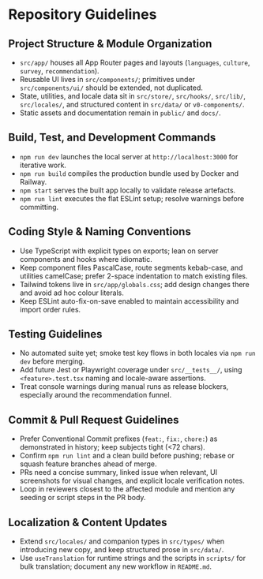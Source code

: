 # Repository Guidelines

## Project Structure & Module Organization
- `src/app/` houses all App Router pages and layouts (`languages`, `culture`, `survey`, `recommendation`).
- Reusable UI lives in `src/components/`; primitives under `src/components/ui/` should be extended, not duplicated.
- State, utilities, and locale data sit in `src/store/`, `src/hooks/`, `src/lib/`, `src/locales/`, and structured content in `src/data/` or `v0-components/`.
- Static assets and documentation remain in `public/` and `docs/`.

## Build, Test, and Development Commands
- `npm run dev` launches the local server at `http://localhost:3000` for iterative work.
- `npm run build` compiles the production bundle used by Docker and Railway.
- `npm start` serves the built app locally to validate release artefacts.
- `npm run lint` executes the flat ESLint setup; resolve warnings before committing.

## Coding Style & Naming Conventions
- Use TypeScript with explicit types on exports; lean on server components and hooks where idiomatic.
- Keep component files PascalCase, route segments kebab-case, and utilities camelCase; prefer 2-space indentation to match existing files.
- Tailwind tokens live in `src/app/globals.css`; add design changes there and avoid ad hoc colour literals.
- Keep ESLint auto-fix-on-save enabled to maintain accessibility and import order rules.

## Testing Guidelines
- No automated suite yet; smoke test key flows in both locales via `npm run dev` before merging.
- Add future Jest or Playwright coverage under `src/__tests__/`, using `<feature>.test.tsx` naming and locale-aware assertions.
- Treat console warnings during manual runs as release blockers, especially around the recommendation funnel.

## Commit & Pull Request Guidelines
- Prefer Conventional Commit prefixes (`feat:`, `fix:`, `chore:`) as demonstrated in history; keep subjects tight (<72 chars).
- Confirm `npm run lint` and a clean build before pushing; rebase or squash feature branches ahead of merge.
- PRs need a concise summary, linked issue when relevant, UI screenshots for visual changes, and explicit locale verification notes.
- Loop in reviewers closest to the affected module and mention any seeding or script steps in the PR body.

## Localization & Content Updates
- Extend `src/locales/` and companion types in `src/types/` when introducing new copy, and keep structured prose in `src/data/`.
- Use `useTranslation` for runtime strings and the scripts in `scripts/` for bulk translation; document any new workflow in `README.md`.
